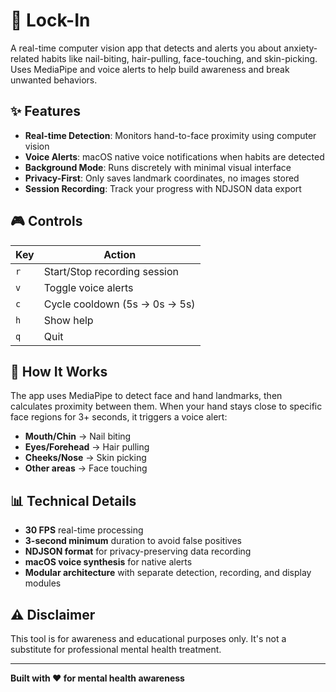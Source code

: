 # 🧠 Lock-In

A real-time computer vision app that detects and alerts you about anxiety-related habits like nail-biting, hair-pulling, face-touching, and skin-picking. Uses MediaPipe and voice alerts to help build awareness and break unwanted behaviors.

## ✨ Features

- **Real-time Detection**: Monitors hand-to-face proximity using computer vision
- **Voice Alerts**: macOS native voice notifications when habits are detected
- **Background Mode**: Runs discretely with minimal visual interface
- **Privacy-First**: Only saves landmark coordinates, no images stored
- **Session Recording**: Track your progress with NDJSON data export

## 🎮 Controls

| Key | Action |
|-----|--------|
| `r` | Start/Stop recording session |
| `v` | Toggle voice alerts |
| `c` | Cycle cooldown (5s → 0s → 5s) |
| `h` | Show help |
| `q` | Quit |

## 🔬 How It Works

The app uses MediaPipe to detect face and hand landmarks, then calculates proximity between them. When your hand stays close to specific face regions for 3+ seconds, it triggers a voice alert:

- **Mouth/Chin** → Nail biting
- **Eyes/Forehead** → Hair pulling  
- **Cheeks/Nose** → Skin picking
- **Other areas** → Face touching

## 📊 Technical Details

- **30 FPS** real-time processing
- **3-second minimum** duration to avoid false positives
- **NDJSON format** for privacy-preserving data recording
- **macOS voice synthesis** for native alerts
- **Modular architecture** with separate detection, recording, and display modules

## ⚠️ Disclaimer

This tool is for awareness and educational purposes only. It's not a substitute for professional mental health treatment.

---

**Built with ❤️ for mental health awareness**
